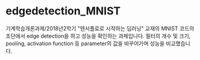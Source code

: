 # edgedetection_MNIST
기계학습개론과제/2018년2학기
"텐서플로로 시작하는 딥러닝" 교재의 MNIST 코드의 초단에서 edge detection을 하고 성능을 확인하는 과제입니다.
필터의 개수 및 크기, pooling, activation function 등 parameter의 값을 바꾸어가며 성능을 비교했습니다. 

